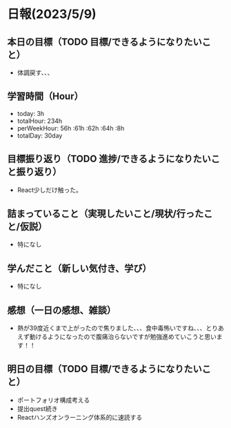 # 日報(2023/5/9)

## 本日の目標（TODO 目標/できるようになりたいこと）

- 体調戻す、、、

## 学習時間（Hour）
- today: 3h
- totalHour: 234h
- perWeekHour: 56h :61h :62h :64h :8h
- totalDay: 30day

## 目標振り返り（TODO 進捗/できるようになりたいこと振り返り）

- React少しだけ触った。

## 詰まっていること（実現したいこと/現状/行ったこと/仮説）

- 特になし

## 学んだこと（新しい気付き、学び）

- 特になし

## 感想（一日の感想、雑談）

- 熱が39度近くまで上がったので焦りました、、、食中毒怖いですね、、、とりあえず動けるようになったので腹痛治らないですが勉強進めていこうと思います！！

## 明日の目標（TODO 目標/できるようになりたいこと）

- ポートフォリオ構成考える
- 提出quest続き
- Reactハンズオンラーニング体系的に速読する